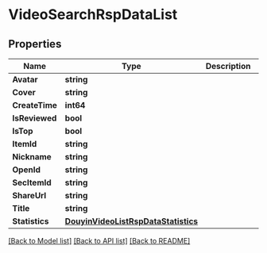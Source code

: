 # VideoSearchRspDataList

## Properties

Name | Type | Description | Notes
------------ | ------------- | ------------- | -------------
**Avatar** | **string** |  | [optional] 
**Cover** | **string** |  | [optional] 
**CreateTime** | **int64** |  | [optional] 
**IsReviewed** | **bool** |  | [optional] 
**IsTop** | **bool** |  | [optional] 
**ItemId** | **string** |  | [optional] 
**Nickname** | **string** |  | [optional] 
**OpenId** | **string** |  | [optional] 
**SecItemId** | **string** |  | [optional] 
**ShareUrl** | **string** |  | [optional] 
**Title** | **string** |  | [optional] 
**Statistics** | [**DouyinVideoListRspDataStatistics**](DouyinVideoListRsp_data_statistics.md) |  | [optional] 

[[Back to Model list]](../README.md#documentation-for-models) [[Back to API list]](../README.md#documentation-for-api-endpoints) [[Back to README]](../README.md)


